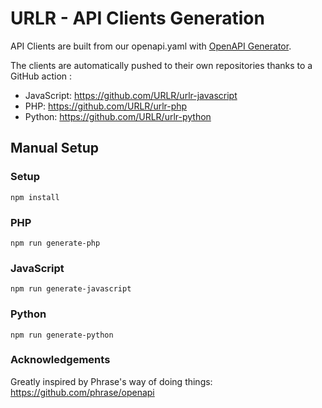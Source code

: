 # URLR - API Clients Generation

API Clients are built from our openapi.yaml with [OpenAPI Generator](https://github.com/OpenAPITools/openapi-generator).

The clients are automatically pushed to their own repositories thanks to a GitHub action :

- JavaScript: https://github.com/URLR/urlr-javascript
- PHP: https://github.com/URLR/urlr-php
- Python: https://github.com/URLR/urlr-python

## Manual Setup

### Setup

```
npm install
```

### PHP

```
npm run generate-php
```

### JavaScript

```
npm run generate-javascript
```

### Python

```
npm run generate-python
```

### Acknowledgements

Greatly inspired by Phrase's way of doing things: https://github.com/phrase/openapi